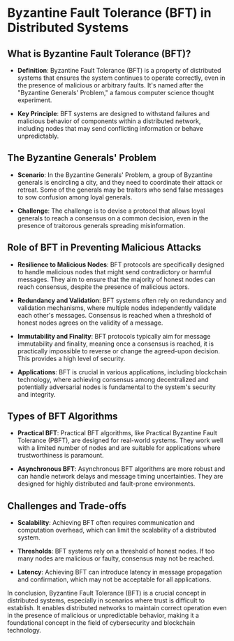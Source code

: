 # Byzantine Fault Tolerance (BFT) in Distributed Systems

## What is Byzantine Fault Tolerance (BFT)?

- **Definition**: Byzantine Fault Tolerance (BFT) is a property of distributed systems that ensures the system continues to operate correctly, even in the presence of malicious or arbitrary faults. It's named after the "Byzantine Generals' Problem," a famous computer science thought experiment.

- **Key Principle**: BFT systems are designed to withstand failures and malicious behavior of components within a distributed network, including nodes that may send conflicting information or behave unpredictably.

## The Byzantine Generals' Problem

- **Scenario**: In the Byzantine Generals' Problem, a group of Byzantine generals is encircling a city, and they need to coordinate their attack or retreat. Some of the generals may be traitors who send false messages to sow confusion among loyal generals.

- **Challenge**: The challenge is to devise a protocol that allows loyal generals to reach a consensus on a common decision, even in the presence of traitorous generals spreading misinformation.

## Role of BFT in Preventing Malicious Attacks

- **Resilience to Malicious Nodes**: BFT protocols are specifically designed to handle malicious nodes that might send contradictory or harmful messages. They aim to ensure that the majority of honest nodes can reach consensus, despite the presence of malicious actors.

- **Redundancy and Validation**: BFT systems often rely on redundancy and validation mechanisms, where multiple nodes independently validate each other's messages. Consensus is reached when a threshold of honest nodes agrees on the validity of a message.

- **Immutability and Finality**: BFT protocols typically aim for message immutability and finality, meaning once a consensus is reached, it is practically impossible to reverse or change the agreed-upon decision. This provides a high level of security.

- **Applications**: BFT is crucial in various applications, including blockchain technology, where achieving consensus among decentralized and potentially adversarial nodes is fundamental to the system's security and integrity.

## Types of BFT Algorithms

- **Practical BFT**: Practical BFT algorithms, like Practical Byzantine Fault Tolerance (PBFT), are designed for real-world systems. They work well with a limited number of nodes and are suitable for applications where trustworthiness is paramount.

- **Asynchronous BFT**: Asynchronous BFT algorithms are more robust and can handle network delays and message timing uncertainties. They are designed for highly distributed and fault-prone environments.

## Challenges and Trade-offs

- **Scalability**: Achieving BFT often requires communication and computation overhead, which can limit the scalability of a distributed system.

- **Thresholds**: BFT systems rely on a threshold of honest nodes. If too many nodes are malicious or faulty, consensus may not be reached.

- **Latency**: Achieving BFT can introduce latency in message propagation and confirmation, which may not be acceptable for all applications.

In conclusion, Byzantine Fault Tolerance (BFT) is a crucial concept in distributed systems, especially in scenarios where trust is difficult to establish. It enables distributed networks to maintain correct operation even in the presence of malicious or unpredictable behavior, making it a foundational concept in the field of cybersecurity and blockchain technology.
